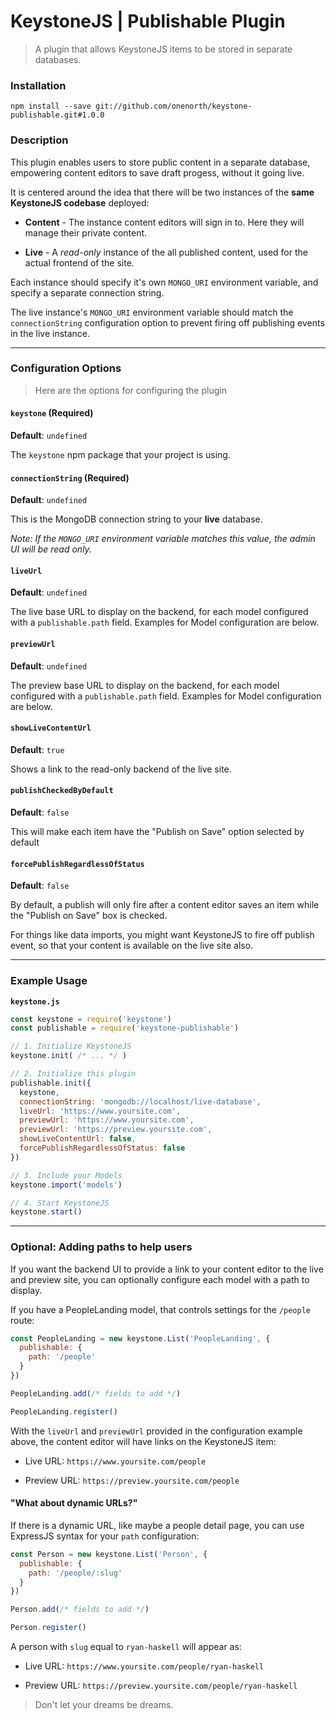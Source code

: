 # KeystoneJS | Publishable Plugin
> A plugin that allows KeystoneJS items to be stored in separate databases.


### Installation

```
npm install --save git://github.com/onenorth/keystone-publishable.git#1.0.0
```


### Description

This plugin enables users to store public content in a separate database, empowering content editors to save draft progess, without it going live.

It is centered around the idea that there will be two instances of the __same KeystoneJS codebase__ deployed:

- __Content__ - The instance content editors will sign in to. Here they will manage their private content.

- __Live__ - A _read-only_ instance of the all published content, used for the actual frontend of the site.


Each instance should specify it's own `MONGO_URI` environment variable, and specify a separate connection string.

The live instance's `MONGO_URI` environment variable should match the `connectionString` configuration option to prevent firing off publishing events in the live instance.

---

### Configuration Options
> Here are the options for configuring the plugin

#### `keystone` (Required)

__Default__: `undefined`

The `keystone` npm package that your project is using.


#### `connectionString` (Required)

__Default__: `undefined`

This is the MongoDB connection string to your __live__ database.

_Note: If the `MONGO_URI` environment variable matches this value, the admin UI will be read only._


#### `liveUrl`

__Default__: `undefined`

The live base URL to display on the backend, for each model configured with a `publishable.path` field. Examples for Model configuration are below.


#### `previewUrl`

__Default__: `undefined`

The preview base URL to display on the backend, for each model configured with a `publishable.path` field. Examples for Model configuration are below.


#### `showLiveContentUrl`

__Default__: `true`

Shows a link to the read-only backend of the live site.


#### `publishCheckedByDefault`

__Default__: `false`

This will make each item have the "Publish on Save" option selected by default


#### `forcePublishRegardlessOfStatus`

__Default__: `false`

By default, a publish will only fire after a content editor saves an item while the "Publish on Save" box is checked.

For things like data imports, you might want KeystoneJS to fire off publish event, so that your content is available on the live site also.


---

### Example Usage

__`keystone.js`__

```js
const keystone = require('keystone')
const publishable = require('keystone-publishable')

// 1. Initialize KeystoneJS
keystone.init( /* ... */ )

// 2. Initialize this plugin
publishable.init({
  keystone,
  connectionString: 'mongodb://localhost/live-database',
  liveUrl: 'https://www.yoursite.com',
  previewUrl: 'https://www.yoursite.com',
  previewUrl: 'https://preview.yoursite.com',
  showLiveContentUrl: false,
  forcePublishRegardlessOfStatus: false
})

// 3. Include your Models
keystone.import('models')

// 4. Start KeystoneJS
keystone.start()
```

---

### Optional: Adding paths to help users

If you want the backend UI to provide a link to your content editor to the live and preview site, you can optionally configure each model with a path to display.

If you have a PeopleLanding model, that controls settings for the `/people` route:

```js
const PeopleLanding = new keystone.List('PeopleLanding', {
  publishable: {
    path: '/people'
  }
})

PeopleLanding.add(/* fields to add */)

PeopleLanding.register()
```

With the `liveUrl` and `previewUrl` provided in the configuration example above, the content editor will have links on the KeystoneJS item:

- Live URL: `https://www.yoursite.com/people`

- Preview URL: `https://preview.yoursite.com/people`


#### "What about dynamic URLs?"

If there is a dynamic URL, like maybe a people detail page, you can use ExpressJS syntax for your `path` configuration:

```js
const Person = new keystone.List('Person', {
  publishable: {
    path: '/people/:slug'
  }
})

Person.add(/* fields to add */)

Person.register()
```

A person with `slug` equal to `ryan-haskell` will appear as:

- Live URL: `https://www.yoursite.com/people/ryan-haskell`

- Preview URL: `https://preview.yoursite.com/people/ryan-haskell`


> Don't let your dreams be dreams.
